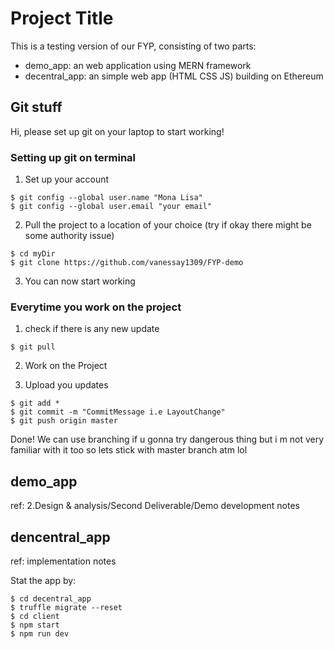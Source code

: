 # Project Title
This is a testing version of our FYP, consisting of two parts:
- demo_app: an web application using MERN framework
- decentral_app: an simple web app (HTML CSS JS) building on Ethereum

## Git stuff
Hi, please set up git on your laptop to start working!

### Setting up git on terminal
1. Set up your account
```
$ git config --global user.name "Mona Lisa"
$ git config --global user.email "your email"
```

2. Pull the project to a location of your choice (try if okay there might be some authority issue)
```
$ cd myDir
$ git clone https://github.com/vanessay1309/FYP-demo
```
3. You can now start working


### Everytime you work on the project
1. check if there is any new update
```
$ git pull
```

2. Work on the Project

3. Upload you updates
```
$ git add *
$ git commit -m "CommitMessage i.e LayoutChange"
$ git push origin master
```

Done! We can use branching if u gonna try dangerous thing but i m not very familiar with it too so lets stick with master branch atm lol


## demo_app
ref: 2.Design & analysis/Second Deliverable/Demo development notes


## dencentral_app
ref: implementation notes

Stat the app by:
```
$ cd decentral_app
$ truffle migrate --reset
$ cd client
$ npm start
$ npm run dev
```
